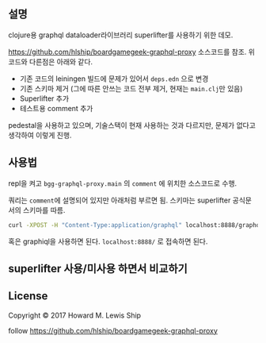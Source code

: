 ## 설명

clojure용 graphql dataloader라이브러리 superlifter를 사용하기 위한 데모.

https://github.com/hlship/boardgamegeek-graphql-proxy 소스코드를 참조.
위 코드와 다른점은 아래와 같다.

- 기존 코드의 leiningen 빌드에 문제가 있어서 `deps.edn` 으로 변경
- 기존 스키마 제거 (그에 따른 안쓰는 코드 전부 제거, 현재는 `main.clj`만 있음)
- Superlifter 추가
- 테스트용 comment 추가

pedestal을 사용하고 있으며, 기술스택이 현재 사용하는 것과 다르지만, 문제가 없다고 생각하여 이렇게 진행.

## 사용법

repl을 켜고 `bgg-graphql-proxy.main` 의 `comment` 에 위치한 소스코드로 수행.

쿼리는 `comment`에 설명되어 있지만 아래처럼 부르면 됨. 
스키마는 superlifter 공식문서의 스키마를 따름.

``` sh
curl -XPOST -H "Content-Type:application/graphql" localhost:8888/graphql -d '{pets {id details {name}}}'
```

혹은 graphiql을 사용하면 된다. `localhost:8888/` 로 접속하면 된다. 

## superlifter 사용/미사용 하면서 비교하기


## License

Copyright © 2017 Howard M. Lewis Ship

follow https://github.com/hlship/boardgamegeek-graphql-proxy
